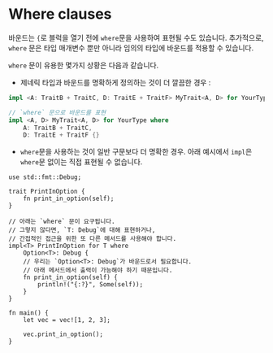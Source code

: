 # Where clauses

바운드는 `{`로 블럭을 열기 전에 `where`문을 사용하여 표현될 수도 있습니다. 추가적으로, `where` 문은 타입 매개변수 뿐만 아니라 임의의 타입에 바운드를 적용할 수 있습니다.

`where` 문이 유용한 몇가지 상황은 다음과 같습니다.

- 제네릭 타입과 바운드를 명확하게 정의하는 것이 더 깔끔한 경우 :

```rust
impl <A: TraitB + TraitC, D: TraitE + TraitF> MyTrait<A, D> for YourType {}

// `where` 문으로 바운드를 표현
impl <A, D> MyTrait<A, D> for YourType where
    A: TraitB + TraitC,
    D: TraitE + TraitF {}
```

- `where`문을 사용하는 것이 일반 구문보다 더 명확한 경우. 아래 예시에서 `impl`은 `where`문 없이는 직접 표현될 수 없습니다.

```rust,editable
use std::fmt::Debug;

trait PrintInOption {
    fn print_in_option(self);
}

// 아래는 `where` 문이 요구됩니다.
// 그렇지 않다면, `T: Debug`에 대해 표현하거나,
// 간접적인 접근을 위한 또 다른 메서드를 사용해야 합니다.
impl<T> PrintInOption for T where
    Option<T>: Debug {
    // 우리는 `Option<T>: Debug`가 바운드로서 필요합니다.
    // 아래 메서드에서 출력이 가능해야 하기 때문입니다.
    fn print_in_option(self) {
        println!("{:?}", Some(self));
    }
}

fn main() {
    let vec = vec![1, 2, 3];

    vec.print_in_option();
}
```